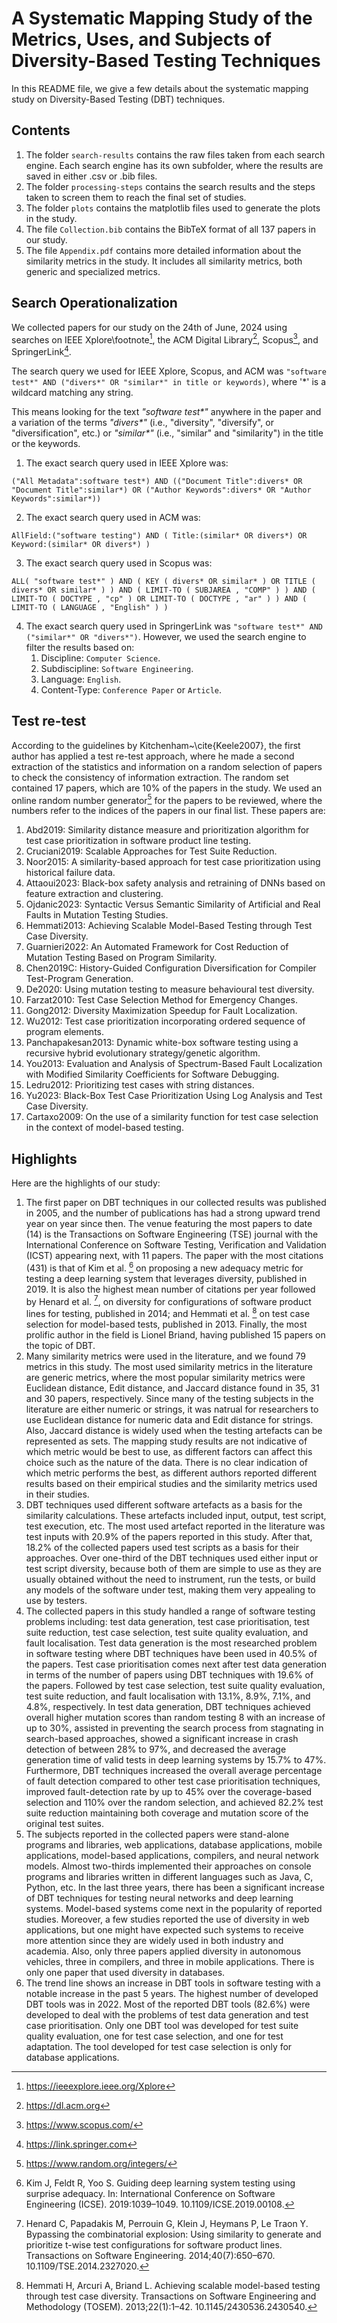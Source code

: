 # A Systematic Mapping Study of the Metrics, Uses, and Subjects of Diversity-Based Testing Techniques

In this README file, we give a few details about the systematic mapping study on Diversity-Based Testing (DBT) techniques.

## Contents

1. The folder `search-results` contains the raw files taken from each search engine. Each search engine has its own subfolder, where the results are saved in either .csv or .bib files.
2. The folder `processing-steps` contains the search results and the steps taken to screen them to reach the final set of studies.
3. The folder `plots` contains the matplotlib files used to generate the plots in the study.
4. The file `Collection.bib` contains the BibTeX format of all 137 papers in our study.
5. The file `Appendix.pdf` contains more detailed information about the similarity metrics in the study. It includes all similarity metrics, both generic and specialized metrics.

## Search Operationalization 
We collected papers for our study on the 24th of June, 2024 using searches on
IEEE Xplore\footnote[^1], the ACM Digital Library[^2], Scopus[^3], and
SpringerLink[^4].

[^1]: https://ieeexplore.ieee.org/Xplore
[^2]: https://dl.acm.org
[^3]: https://www.scopus.com/
[^4]: https://link.springer.com

The search query we used for IEEE Xplore, Scopus, and ACM was `"software test*" AND ("divers*" OR "similar*" in title or keywords)`, 
where '*' is a wildcard matching any string. 

This means looking for the text <em>"software test*"</em> anywhere in the paper and a
variation of the terms _"divers*"_ (i.e., "diversity", "diversify", or "diversification", etc.) 
or _"similar*"_ (i.e., "similar" and "similarity") in the title or the keywords.

1. The exact search query used in IEEE Xplore was: 
```
("All Metadata":software test*) AND (("Document Title":divers* OR "Document Title":similar*) OR ("Author Keywords":divers* OR "Author Keywords":similar*))
```
2. The exact search query used in ACM was: 
```
AllField:("software testing") AND ( Title:(similar* OR divers*) OR Keyword:(similar* OR divers*) )
```
3. The exact search query used in Scopus was: 
```
ALL( "software test*" ) AND ( KEY ( divers* OR similar* ) OR TITLE ( divers* OR similar* ) ) AND ( LIMIT-TO ( SUBJAREA , "COMP" ) ) AND ( LIMIT-TO ( DOCTYPE , "cp" ) OR LIMIT-TO ( DOCTYPE , "ar" ) ) AND ( LIMIT-TO ( LANGUAGE , "English" ) )
```
4. The exact search query used in SpringerLink was `"software test*" AND ("similar*" OR "divers*")`. However, we used
   the search engine to filter the results based on:
   1. Discipline: `Computer Science`.
   2. Subdiscipline: `Software Engineering`.
   3. Language: `English`.
   4. Content-Type: `Conference Paper` or `Article`.

## Test re-test
According to the guidelines by Kitchenham~\cite{Keele2007}, the first author has applied a test re-test approach, where he made a second extraction of the statistics and information on a random selection of papers to check the consistency of information extraction. The random set contained 17 papers, which are 10% of the papers in the study. We used an online random number generator[^5] for the papers to be reviewed, where the numbers refer to the indices of the papers in our final list. These papers are:
1. Abd2019: Similarity distance measure and prioritization algorithm for test case prioritization in software product line testing.
2. Cruciani2019: Scalable Approaches for Test Suite Reduction.
3. Noor2015: A similarity-based approach for test case prioritization using historical failure data.
4. Attaoui2023: Black-box safety analysis and retraining of DNNs based on feature extraction and clustering.
5. Ojdanic2023: Syntactic Versus Semantic Similarity of Artificial and Real Faults in Mutation Testing Studies.
6. Hemmati2013: Achieving Scalable Model-Based Testing through Test Case Diversity.
7. Guarnieri2022: An Automated Framework for Cost Reduction of Mutation Testing Based on Program Similarity.
8. Chen2019C: History-Guided Configuration Diversification for Compiler Test-Program Generation.
9. De2020: Using mutation testing to measure behavioural test diversity.
10. Farzat2010: Test Case Selection Method for Emergency Changes.
11. Gong2012: Diversity Maximization Speedup for Fault Localization.
12. Wu2012: Test case prioritization incorporating ordered sequence of program elements.
13. Panchapakesan2013: Dynamic white-box software testing using a recursive hybrid evolutionary strategy/genetic algorithm.
14. You2013: Evaluation and Analysis of Spectrum-Based Fault Localization with Modified Similarity Coefficients for Software Debugging.
15. Ledru2012: Prioritizing test cases with string distances.
16. Yu2023: Black-Box Test Case Prioritization Using Log Analysis and Test Case Diversity.
17. Cartaxo2009: On the use of a similarity function for test case selection in the context of model-based testing.

[^5]: https://www.random.org/integers/

## Highlights
Here are the highlights of our study:
1. The first paper on DBT techniques in our collected results was published in 2005, and the number of publications has had a strong upward trend year on year since then. The venue featuring the most papers to date (14) is the Transactions on Software Engineering (TSE) journal with the International Conference on Software Testing, Verification and Validation (ICST) appearing next, with 11 papers. The paper with the most citations (431) is that of Kim et al. [^6] on proposing a  new adequacy metric for testing a deep learning system that leverages diversity, published in 2019. It is also the highest mean number of citations per year followed by Henard et al. [^7], on diversity for configurations of software product lines for testing, published in 2014; and Hemmati et al. [^8] on test case selection for model-based tests, published in 2013. Finally, the most prolific author in the field is Lionel Briand, having published 15 papers on the topic of DBT.
2. Many similarity metrics were used in the literature, and we found 79 metrics in this study. The most used similarity metrics in the literature are generic metrics, where the most popular similarity metrics were Euclidean distance, Edit distance, and Jaccard distance found in 35, 31 and 30 papers, respectively. Since many of the testing subjects in the literature are either numeric or strings, it was natrual for researchers to use Euclidean distance for numeric data and Edit distance for strings. Also, Jaccard distance is widely used when the testing artefacts can be represented as sets. The mapping study results are not indicative of which metric would be best to use, as different factors can affect this choice such as the nature of the data. There is no clear indication of which metric performs the best, as different authors reported different results based on their empirical studies and the similarity metrics used in their studies.
3. DBT techniques used different software artefacts as a basis for the similarity calculations. These artefacts included input, output, test script, test execution, etc. The most used artefact reported in the literature was test inputs with 20.9% of the papers reported in this study. After that, 18.2% of the collected papers used test scripts as a basis for their approaches. Over one-third of the DBT techniques used either input or test script diversity, because both of them are simple to use as they are usually obtained without the need to instrument, run the tests, or build any models of the software under test, making them very appealing to use by testers.
4. The collected papers in this study handled a range of software testing problems including: test data generation, test case prioritisation, test suite reduction, test case selection, test suite quality evaluation, and fault localisation. Test data generation is the most researched problem in software testing where DBT techniques have been used in 40.5% of the papers. Test case prioritisation comes next after test data generation in terms of the number of papers using DBT techniques with 19.6% of the papers. Followed by test case selection, test suite quality evaluation, test suite reduction, and fault localisation with 13.1%, 8.9%, 7.1%, and 4.8%, respectively. In test data generation, DBT techniques achieved overall higher mutation scores than random testing 8 with an increase of up to 30%, assisted in preventing the search process from stagnating in search-based approaches, showed a significant increase in crash detection of between 28% to 97%, and decreased the average generation time of valid tests in deep learning systems by 15.7% to 47%. Furthermore, DBT techniques increased the overall average percentage of fault detection compared to other test case prioritisation techniques, improved fault-detection rate by up to 45% over the coverage-based selection and 110% over the random selection, and achieved 82.2% test suite reduction maintaining both coverage and mutation score of the original test suites.
5. The subjects reported in the collected papers were stand-alone programs and libraries, web applications, database applications, mobile applications, model-based applications, compilers, and neural network models. Almost two-thirds implemented their approaches on console programs and libraries written in different languages such as Java, C, Python, etc. In the last three years, there has been a significant increase of DBT techniques for testing neural networks and deep learning systems. Model-based systems come next in the popularity of reported studies. Moreover, a few studies reported the use of diversity in web applications, but one might have expected such systems to receive more attention since
they are widely used in both industry and academia. Also, only three papers applied diversity in autonomous vehicles, three in compilers, and three in mobile applications. There is only one paper that used diversity in databases.
6. The trend line shows an increase in DBT tools in software testing with a notable increase in the past 5 years. The highest number of developed DBT tools was in 2022. Most of the reported DBT tools (82.6%) were developed to deal with the
problems of test data generation and test case prioritisation. Only one DBT tool was developed for test suite quality evaluation, one for test case selection, and one for test adaptation. The tool developed for test case selection is only for database applications.


[^6]: Kim J, Feldt R, Yoo S. Guiding deep learning system testing using surprise adequacy. In: International Conference on Software Engineering (ICSE). 2019:1039–1049. 10.1109/ICSE.2019.00108.
[^7]: Henard C, Papadakis M, Perrouin G, Klein J, Heymans P, Le Traon Y. Bypassing the combinatorial explosion: Using similarity to generate and prioritize t-wise test configurations for software product lines. Transactions on Software Engineering. 2014;40(7):650–670. 10.1109/TSE.2014.2327020.
[^8]: Hemmati H, Arcuri A, Briand L. Achieving scalable model-based testing through test case diversity. Transactions on Software Engineering and Methodology (TOSEM). 2013;22(1):1–42. 10.1145/2430536.2430540.
